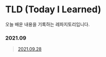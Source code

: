 # TLD (Today I Learned) 
오늘 배운 내용을 기록하는 레파지토리입니다. 

### 2021.09

> [2021.09.28][2021.09.28]

[2021.09.28]: https://github.com/yeoonjae/TLD/blob/main/202109/20210928.md
